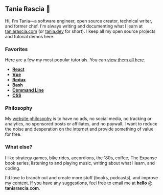 ## Tania Rascia 💾

Hi, I'm Tania—a software engineer, open source creator, technical writer, and former chef. I'm always writing and documenting what I learn at [taniarascia.com](https://www.taniarascia.com/) (or [tania.dev](https://tania.dev) for short). I keep all my open source projects and tutorial demos here.

### Favorites

Here are a few my most popular tutorials. You can [view them all here](https://www.taniarascia.com/guides).

- [**React**](https://www.taniarascia.com/getting-started-with-react/)
- [**Vue**](https://www.taniarascia.com/getting-started-with-vue/)
- [**Redux**](https://www.taniarascia.com/redux-react-guide/)
- [**Bash**](https://www.taniarascia.com/how-to-create-and-use-bash-scripts/)
- [**Command Line**](https://www.taniarascia.com/how-to-use-the-command-line-for-apple-macos-and-linux)
- [**CSS**](https://www.taniarascia.com/overview-of-css-concepts/)

### Philosophy

My [website philosophy](https://www.taniarascia.com/philosophy/) is to have no ads, no social media, no tracking or analytics, no sponsored posts or affiliates, and no paywall. I want to reduce the noise and desperation on the internet and provide something of value for free.

### What else?

I like strategy games, bike rides, accordions, the '80s, coffee, The Expanse book series, listening to and playing music, writing about what I learn, and coding.

I'd love to branch out and create more stuff (books, podcasts), and improve my content. If you have any suggestions, feel free to email me at **hello** @ **taniarascia.com**.
